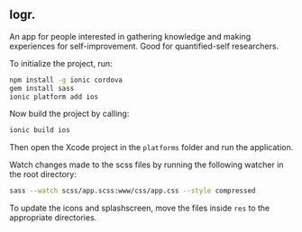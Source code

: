 logr.
-----

An app for people interested in gathering knowledge and making experiences for self-improvement.
Good for quantified-self researchers.

To initialize the project, run:

```bash
npm install -g ionic cordova
gem install sass
ionic platform add ios
```

Now build the project by calling:

```bash
ionic build ios
```

Then open the Xcode project in the `platforms` folder and run the application.

Watch changes made to the scss files by running the following watcher in the root directory:

```bash
sass --watch scss/app.scss:www/css/app.css --style compressed
```

To update the icons and splashscreen, move the files inside `res` to the appropriate directories.
